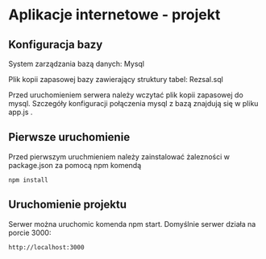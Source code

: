 # Aplikacje internetowe - projekt

## Konfiguracja bazy
System zarządzania bazą danych: Mysql

Plik kopii zapasowej bazy zawierający struktury tabel: Rezsal.sql

Przed uruchomieniem serwera należy wczytać plik kopii zapasowej do mysql. 
Szczegóły konfiguracji połączenia mysql z bazą znajdują się w pliku app.js .

## Pierwsze uruchomienie
Przed pierwszym uruchmieniem należy zainstalować żalezności w package.json za pomocą npm komendą

```npm install```

## Uruchomienie projektu
Serwer można uruchomic komenda npm start. Domyślnie serwer działa na porcie 3000:

```http://localhost:3000```
